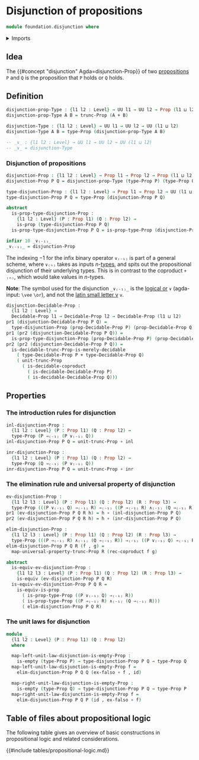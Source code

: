 # Disjunction of propositions

```agda
module foundation.disjunction where
```

<details><summary>Imports</summary>

```agda
open import foundation.conjunction
open import foundation.decidable-types
open import foundation.dependent-pair-types
open import foundation.propositional-truncations
open import foundation.universe-levels

open import foundation-core.coproduct-types
open import foundation-core.decidable-propositions
open import foundation-core.empty-types
open import foundation-core.equivalences
open import foundation-core.function-types
open import foundation-core.propositions
```

</details>

## Idea

The {{#concept "disjunction" Agda=disjunction-Prop}} of two
[propositions](foundation-core.propositions.md) `P` and `Q` is the proposition
that `P` holds or `Q` holds.

## Definition

```agda
disjunction-prop-Type : {l1 l2 : Level} → UU l1 → UU l2 → Prop (l1 ⊔ l2)
disjunction-prop-Type A B = trunc-Prop (A + B)

disjunction-Type : {l1 l2 : Level} → UU l1 → UU l2 → UU (l1 ⊔ l2)
disjunction-Type A B = type-Prop (disjunction-prop-Type A B)

-- _∨_ : {l1 l2 : Level} → UU l1 → UU l2 → UU (l1 ⊔ l2)
-- _∨_ = disjunction-Type
```

### Disjunction of propositions

```agda
disjunction-Prop : {l1 l2 : Level} → Prop l1 → Prop l2 → Prop (l1 ⊔ l2)
disjunction-Prop P Q = disjunction-prop-Type (type-Prop P) (type-Prop Q)

type-disjunction-Prop : {l1 l2 : Level} → Prop l1 → Prop l2 → UU (l1 ⊔ l2)
type-disjunction-Prop P Q = type-Prop (disjunction-Prop P Q)

abstract
  is-prop-type-disjunction-Prop :
    {l1 l2 : Level} (P : Prop l1) (Q : Prop l2) →
    is-prop (type-disjunction-Prop P Q)
  is-prop-type-disjunction-Prop P Q = is-prop-type-Prop (disjunction-Prop P Q)

infixr 10 _∨₍₋₁₎_
_∨₍₋₁₎_ = disjunction-Prop
```

The indexing $-1$ for the infix binary operator `∨₍₋₁₎` is part of a general
scheme, where `∨₍ₙ₎` takes as inputs
$n$-[types](foundation-core.truncated-types.md), and spits out the propositional
disjunction of their underlying types. This is in contrast to the coproduct
`+₍ₙ₎`, which would take values in $n$-types.

**Note**: The symbol used for the disjunction `_∨₍₋₁₎_` is the
[logical or](https://codepoints.net/U+2228) `∨` (agda-input: `\vee` `\or`), and
not the [latin small letter v](https://codepoints.net/U+0076) `v`.

```agda
disjunction-Decidable-Prop :
  {l1 l2 : Level} →
  Decidable-Prop l1 → Decidable-Prop l2 → Decidable-Prop (l1 ⊔ l2)
pr1 (disjunction-Decidable-Prop P Q) =
  type-disjunction-Prop (prop-Decidable-Prop P) (prop-Decidable-Prop Q)
pr1 (pr2 (disjunction-Decidable-Prop P Q)) =
  is-prop-type-disjunction-Prop (prop-Decidable-Prop P) (prop-Decidable-Prop Q)
pr2 (pr2 (disjunction-Decidable-Prop P Q)) =
  is-decidable-trunc-Prop-is-merely-decidable
    ( type-Decidable-Prop P + type-Decidable-Prop Q)
    ( unit-trunc-Prop
      ( is-decidable-coproduct
        ( is-decidable-Decidable-Prop P)
        ( is-decidable-Decidable-Prop Q)))
```

## Properties

### The introduction rules for disjunction

```agda
inl-disjunction-Prop :
  {l1 l2 : Level} (P : Prop l1) (Q : Prop l2) →
  type-Prop (P ⇒₍₋₁₎ (P ∨₍₋₁₎ Q))
inl-disjunction-Prop P Q = unit-trunc-Prop ∘ inl

inr-disjunction-Prop :
  {l1 l2 : Level} (P : Prop l1) (Q : Prop l2) →
  type-Prop (Q ⇒₍₋₁₎ (P ∨₍₋₁₎ Q))
inr-disjunction-Prop P Q = unit-trunc-Prop ∘ inr
```

### The elimination rule and universal property of disjunction

```agda
ev-disjunction-Prop :
  {l1 l2 l3 : Level} (P : Prop l1) (Q : Prop l2) (R : Prop l3) →
  type-Prop (((P ∨₍₋₁₎ Q) ⇒₍₋₁₎ R) ⇒₍₋₁₎ ((P ⇒₍₋₁₎ R) ∧₍₋₁₎ (Q ⇒₍₋₁₎ R)))
pr1 (ev-disjunction-Prop P Q R h) = h ∘ (inl-disjunction-Prop P Q)
pr2 (ev-disjunction-Prop P Q R h) = h ∘ (inr-disjunction-Prop P Q)

elim-disjunction-Prop :
  {l1 l2 l3 : Level} (P : Prop l1) (Q : Prop l2) (R : Prop l3) →
  type-Prop (((P ⇒₍₋₁₎ R) ∧₍₋₁₎ (Q ⇒₍₋₁₎ R)) ⇒₍₋₁₎ ((P ∨₍₋₁₎ Q) ⇒₍₋₁₎ R))
elim-disjunction-Prop P Q R (f , g) =
  map-universal-property-trunc-Prop R (rec-coproduct f g)

abstract
  is-equiv-ev-disjunction-Prop :
    {l1 l2 l3 : Level} (P : Prop l1) (Q : Prop l2) (R : Prop l3) →
    is-equiv (ev-disjunction-Prop P Q R)
  is-equiv-ev-disjunction-Prop P Q R =
    is-equiv-is-prop
      ( is-prop-type-Prop ((P ∨₍₋₁₎ Q) ⇒₍₋₁₎ R))
      ( is-prop-type-Prop ((P ⇒₍₋₁₎ R) ∧₍₋₁₎ (Q ⇒₍₋₁₎ R)))
      ( elim-disjunction-Prop P Q R)
```

### The unit laws for disjunction

```agda
module _
  {l1 l2 : Level} (P : Prop l1) (Q : Prop l2)
  where

  map-left-unit-law-disjunction-is-empty-Prop :
    is-empty (type-Prop P) → type-disjunction-Prop P Q → type-Prop Q
  map-left-unit-law-disjunction-is-empty-Prop f =
    elim-disjunction-Prop P Q Q (ex-falso ∘ f , id)

  map-right-unit-law-disjunction-is-empty-Prop :
    is-empty (type-Prop Q) → type-disjunction-Prop P Q → type-Prop P
  map-right-unit-law-disjunction-is-empty-Prop f =
    elim-disjunction-Prop P Q P (id , ex-falso ∘ f)
```

## Table of files about propositional logic

The following table gives an overview of basic constructions in propositional
logic and related considerations.

{{#include tables/propositional-logic.md}}
